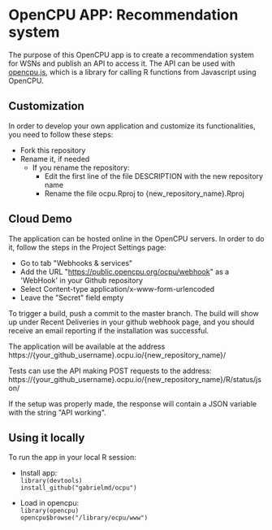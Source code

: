 OpenCPU APP: Recommendation system
====================
  
The purpose of this OpenCPU app is to create a recommendation system for WSNs and publish an API to access it.
The API can be used with [opencpu.js](http://github.com/jeroenooms/opencpu.js), which is a library for calling R functions from Javascript using OpenCPU.  

Customization
----------

In order to develop your own application and customize its functionalities, you need to follow these steps:

 * Fork this repository
 * Rename it, if needed
     * If you rename the repository: 
         * Edit the first line of the file DESCRIPTION with the new repository name
         * Rename the file ocpu.Rproj to {new_repository_name}.Rproj

Cloud Demo
----------

The application can be hosted online in the OpenCPU servers. In order to do it, follow the steps in the Project Settings page:

 * Go to tab "Webhooks & services"
 * Add the URL "https://public.opencpu.org/ocpu/webhook" as a 'WebHook' in your Github repository
 * Select Content-type application/x-www-form-urlencoded
 * Leave the "Secret" field empty
 
To trigger a build, push a commit to the master branch. The build will show up under Recent Deliveries in your github webhook page, and you should receive an email reporting if the installation was successful.

The application will be available at the address https://{your_github_username}.ocpu.io/{new_repository_name}/

Tests can use the API making POST requests to the address: https://{your_github_username}.ocpu.io/{new_repository_name}/R/status/json/

If the setup was properly made, the response will contain a JSON variable with the string "API working".

Using it locally
-----------

To run the app in your local R session:

 * Install app:   
``library(devtools)``  
``install_github("gabrielmd/ocpu")``

 * Load in opencpu:   
``library(opencpu)``   
``opencpu$browse("/library/ocpu/www")``

